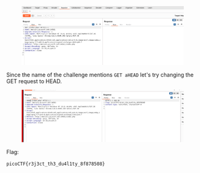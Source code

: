 <figure><img src="./req.png"></figure>

Since the name of the challenge mentions `GET aHEAD` let's try changing the GET request to HEAD.

<figure><img src="./flag.png"></figure>


Flag:
```
picoCTF{r3j3ct_th3_du4l1ty_8f878508}
```